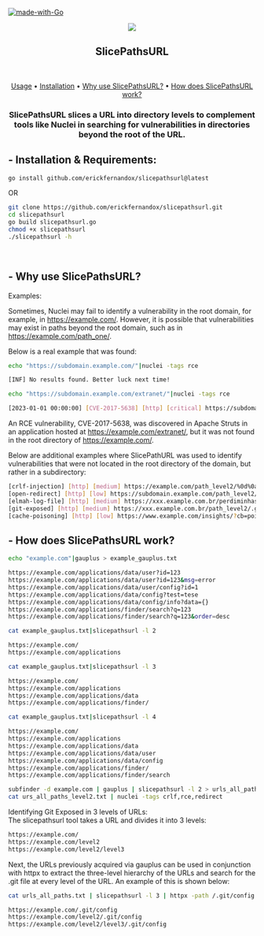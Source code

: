 [![made-with-Go](https://img.shields.io/badge/made%20with-Go-brightgreen.svg)](http://golang.org)

<p align="center">
<img src="https://i.ibb.co/CcTx0fm/Gemini-Generated-Image-qmf7qiqmf7qiqmf7-1-1.jpg" with="50px">  
</p>
<h2 align="center">SlicePathsURL</h2> <br>

<p align="center">
  <a href="#--usage--explanation">Usage</a> •
  <a href="#--installation--requirements">Installation</a> •
  <a href="#--why-use-slicepathsurl">Why use SlicePathsURL?</a> •
  <a href="#--how-does-slicepathsurl-work">How does SlicePathsURL work?</a>
</p>

<h3 align="center">SlicePathsURL slices a URL into directory levels to complement tools like Nuclei in searching for vulnerabilities in directories beyond the root of the URL.</h3>


## - Installation & Requirements:

```bash
go install github.com/erickfernandox/slicepathsurl@latest
```
OR
```bash
git clone https://github.com/erickfernandox/slicepathsurl.git
cd slicepathsurl
go build slicepathsurl.go
chmod +x slicepathsurl
./slicepathsurl -h
```
<br>

## - Why use SlicePathsURL?

Examples:

Sometimes, Nuclei may fail to identify a vulnerability in the root domain, for example, in https://example.com/. However, it is possible that vulnerabilities may exist in paths beyond the root domain, such as in https://example.com/path_one/. 

Below is a real example that was found:

```bash
echo "https://subdomain.example.com/"|nuclei -tags rce

[INF] No results found. Better luck next time!
```

```bash
echo "https://subdomain.example.com/extranet/"|nuclei -tags rce

[2023-01-01 00:00:00] [CVE-2017-5638] [http] [critical] https://subdomain.example.com/extranet/
```

An RCE vulnerability, CVE-2017-5638, was discovered in Apache Struts in an application hosted at https://example.com/extranet/, but it was not found in the root directory of https://example.com/.

Below are additional examples where SlicePathURL was used to identify vulnerabilities that were not located in the root directory of the domain, but rather in a subdirectory:

```bash
[crlf-injection] [http] [medium] https://example.com/path_level2/%0d%0aSet-Cookie:crlfinjection=1; -> CRLF Injection
[open-redirect] [http] [low] https://subdomain.example.com/path_level2///interact.sh/%2F -> Open Redirect
[elmah-log-file] [http] [medium] https://xxx.example.com.br/perdiminhasenha/elmah.axd?AspxAutoDetectCookieSupport=1 -> Debug Information Exposed
[git-exposed] [http] [medium] https://xxx.example.com.br/path_level2/.git/config -> Git Exposed
[cache-poisoning] [http] [low] https://www.example.com/insights/?cb=poisoning [host.cache.interact.sh] - X-Forwarded-Host Cache Poisioning 
```

## - How does SlicePathsURL work?


```bash
echo "example.com"|gauplus > example_gauplus.txt

https://example.com/applications/data/user?id=123
https://example.com/applications/data/user?id=123&msg=error
https://example.com/applications/data/user/config?id=1
https://example.com/applications/data/config?test=tese
https://example.com/applications/data/config/info?data={}
https://example.com/applications/finder/search?q=123
https://example.com/applications/finder/search?q=123&order=desc

cat example_gauplus.txt|slicepathsurl -l 2

https://example.com/
https://example.com/applications

cat example_gauplus.txt|slicepathsurl -l 3

https://example.com/
https://example.com/applications
https://example.com/applications/data
https://example.com/applications/finder/

cat example_gauplus.txt|slicepathsurl -l 4

https://example.com/
https://example.com/applications
https://example.com/applications/data
https://example.com/applications/data/user
https://example.com/applications/data/config
https://example.com/applications/finder/
https://example.com/applications/finder/search

```

```bash
subfinder -d example.com | gauplus | slicepathsurl -l 2 > urls_all_paths_level2.txt
cat urs_all_paths_level2.txt | nuclei -tags crlf,rce,redirect
```

Identifying Git Exposed in 3 levels of URLs:
<br>The slicepathsurl tool takes a URL and divides it into 3 levels:</br>

```bash
https://example.com/
https://example.com/level2
https://example.com/level2/level3

```

Next, the URLs previously acquired via gauplus can be used in conjunction with httpx to extract the three-level hierarchy of the URLs and search for the .git file at every level of the URL. An example of this is shown below:

```bash
cat urls_all_paths.txt | slicepathsurl -l 3 | httpx -path /.git/config -mr "refs/heads"

https://example.com/.git/config
https://example.com/level2/.git/config
https://example.com/level2/level3/.git/config

```


